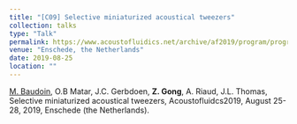 ```yaml
---
title: "[C09] Selective miniaturized acoustical tweezers"
collection: talks
type: "Talk"
permalink: https://www.acoustofluidics.net/archive/af2019/program/program_overview.html
venue: "Enschede, the Netherlands"
date: 2019-08-25
location: ""
---
```


<u>M. Baudoin</u>, O.B Matar, J.C. Gerbdoen, <b>Z. Gong</b>, A. Riaud, J.L. Thomas, Selective miniaturized acoustical tweezers, Acoustofluidcs2019, August 25-28, 2019, Enschede (the Netherlands).
